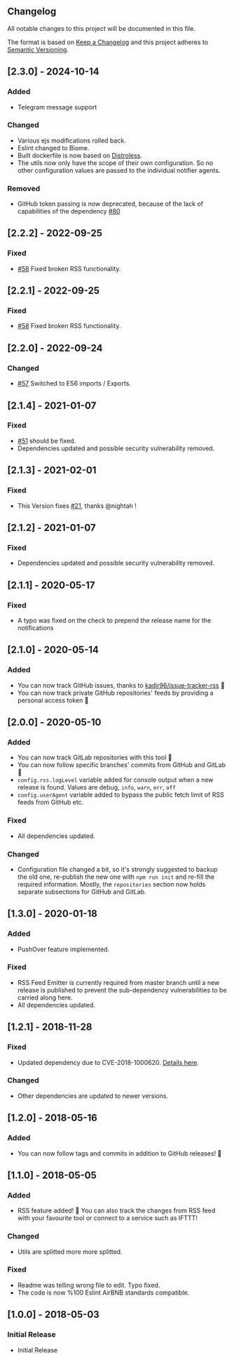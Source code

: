 Changelog
--------
All notable changes to this project will be documented in this file.

The format is based on [Keep a Changelog](http://keepachangelog.com/en/1.1.0/)
and this project adheres to [Semantic Versioning](http://semver.org/spec/v2.0.0.html).

## [2.3.0] - 2024-10-14
### Added
- Telegram message support
### Changed
- Various ejs modifications rolled back.
- Eslint changed to Biome.
- Built dockerfile is now based on [Distroless](https://github.com/GoogleContainerTools/distroless).
- The utils now only have the scope of their own configuration. So no other configuration values are passed to the individual notifier agents.
### Removed
- GitHub token passing is now deprecated, because of the lack of capabilities of the dependency [#80](https://github.com/Ardakilic/alerthub/issues/80)

## [2.2.2] - 2022-09-25
### Fixed
- [#58](https://github.com/Ardakilic/alerthub/issues/57) Fixed broken RSS functionality.

## [2.2.1] - 2022-09-25
### Fixed
- [#58](https://github.com/Ardakilic/alerthub/issues/57) Fixed broken RSS functionality.

## [2.2.0] - 2022-09-24
### Changed
- [#57](https://github.com/Ardakilic/alerthub/issues/57) Switched to ES6 imports / Exports.

## [2.1.4] - 2021-01-07
### Fixed
- [#51](https://github.com/Ardakilic/alerthub/issues/51) should be fixed.
- Dependencies updated and possible security vulnerability removed.

## [2.1.3] - 2021-02-01
### Fixed
- This Version fixes [#21](https://github.com/Ardakilic/alerthub/issues/21), thanks @nightah !

## [2.1.2] - 2021-01-07
### Fixed
- Dependencies updated and possible security vulnerability removed.

## [2.1.1] - 2020-05-17
### Fixed
- A typo was fixed on the check to prepend the release name for the notifications

## [2.1.0] - 2020-05-14
### Added
- You can now track GitHub issues, thanks to [kadir96/issue-tracker-rss](https://github.com/kadir96/issue-tracker-rss) 🎉
- You can now track private GitHub repositories' feeds by providing a personal access token 🎉

## [2.0.0] - 2020-05-10
### Added
- You can now track GitLab repositories with this tool 🎉
- You can now follow specific branches' commits from GitHub and GitLab 🎉
- `config.rss.logLevel` variable added for console output when a new release is found. Values are debug, `info`, `warn`, `err`, `off`
- `config.userAgent` variable added to bypass the public fetch limit of RSS feeds from GitHub etc.

### Fixed
- All dependencies updated.

### Changed
- Configuration file changed a bit, so it's strongly suggested to backup the old one, re-publish the new one with `npm run init` and re-fill the required information. Mostly, the `repositories` section now holds separate subsections for GitHub and GitLab.

## [1.3.0] - 2020-01-18
### Added
- PushOver feature implemented.

### Fixed
- RSS Feed Emitter is currently required from master branch until a new release is published to prevent the sub-dependency vulnerabilities to be carried along here.
- All dependencies updated.

## [1.2.1] - 2018-11-28
### Fixed
- Updated dependency due to CVE-2018-1000620. [Details here](https://github.com/filipedeschamps/rss-feed-emitter/pull/173).

### Changed
- Other dependencies are updated to newer versions.

## [1.2.0] - 2018-05-16
### Added
- You can now follow tags and commits in addition to GitHub releases! 🎉


## [1.1.0] - 2018-05-05
### Added
- RSS feature added! 🎉 You can also track the changes from RSS feed with your favourite tool or connect to a service such as IFTTT!

### Changed
- Utils are splitted more more splitted.

### Fixed
- Readme was telling wrong file to edit. Typo fixed.
- The code is now %100 Eslint AirBNB standards compatible.

## [1.0.0] - 2018-05-03
### Initial Release
- Initial Release
